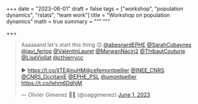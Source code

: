 +++
date = "2023-06-01"
draft = false
tags = ["workshop", "population dynamics", "rstats", "team work"]
title = "Workshop on population dynamics"
math = true
summary = """
"""

+++

<blockquote class="twitter-tweet"><p lang="en" dir="ltr">Aaaaaand let&#39;s start this thing 😉 <a href="https://twitter.com/abesnardEPHE?ref_src=twsrc%5Etfw">@abesnardEPHE</a> <a href="https://twitter.com/SarahCubaynes?ref_src=twsrc%5Etfw">@SarahCubaynes</a> <a href="https://twitter.com/javi_ferlop?ref_src=twsrc%5Etfw">@javi_ferlop</a> <a href="https://twitter.com/ValentinLauret?ref_src=twsrc%5Etfw">@ValentinLauret</a> <a href="https://twitter.com/MarwanNaciri2?ref_src=twsrc%5Etfw">@MarwanNaciri2</a> <a href="https://twitter.com/ThibautCouturie?ref_src=twsrc%5Etfw">@ThibautCouturie</a> <a href="https://twitter.com/LiseViollat?ref_src=twsrc%5Etfw">@LiseViollat</a> <a href="https://twitter.com/cthierrycc?ref_src=twsrc%5Etfw">@cthierrycc</a><br><br>▶️ <a href="https://t.co/jlTE4inuHM">https://t.co/jlTE4inuHM</a><a href="https://twitter.com/cefemontpellier?ref_src=twsrc%5Etfw">@cefemontpellier</a> <a href="https://twitter.com/INEE_CNRS?ref_src=twsrc%5Etfw">@INEE_CNRS</a> <a href="https://twitter.com/CNRS_OccitaniE?ref_src=twsrc%5Etfw">@CNRS_OccitaniE</a> <a href="https://twitter.com/EPHE_PSL?ref_src=twsrc%5Etfw">@EPHE_PSL</a> <a href="https://twitter.com/umontpellier?ref_src=twsrc%5Etfw">@umontpellier</a> <a href="https://t.co/Iehm6DdhjM">https://t.co/Iehm6DdhjM</a></p>&mdash; Olivier Gimenez 🖖🦦 (@oaggimenez) <a href="https://twitter.com/oaggimenez/status/1664199759760965632?ref_src=twsrc%5Etfw">June 1, 2023</a></blockquote> <script async src="https://platform.twitter.com/widgets.js" charset="utf-8"></script> 